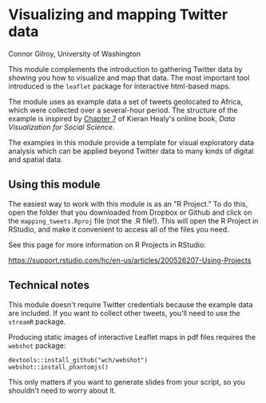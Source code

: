 # Visualizing and mapping Twitter data

Connor Gilroy, University of Washington

This module complements the introduction to gathering Twitter data
by showing you how to visualize and map that data. The most important tool
introduced is the `leaflet` package for interactive html-based maps.

The module uses as example data a set of tweets geolocated to Africa, 
which were collected over a several-hour period. 
The structure of the example is inspired by 
[Chapter 7](http://socviz.co/maps.html) of Kieran Healy's online book,
*Data Visualization for Social Science*. 

The examples in this module provide a template for visual exploratory
data analysis which can be applied beyond Twitter data to many kinds 
of digital and spatial data. 

## Using this module

The easiest way to work with this module is as an "R Project." To do this, 
open the folder that you downloaded from Dropbox or Github and click on the
`mapping_tweets.Rproj` file (not the .R file!). This will open the R Project
in RStudio, and make it convenient to access all of the files you need.

See this page for more information on R Projects in RStudio:

https://support.rstudio.com/hc/en-us/articles/200526207-Using-Projects

## Technical notes

This module doesn't require Twitter credentials because 
the example data are included. If you want to collect other
tweets, you'll need to use the `streamR` package.

Producing static images of interactive Leaflet maps 
in pdf files requires the `webshot` package:  

```{r}
devtools::install_github("wch/webshot")
webshot::install_phantomjs()
```

This only matters if you want to generate slides from your script, 
so you shouldn't need to worry about it.
